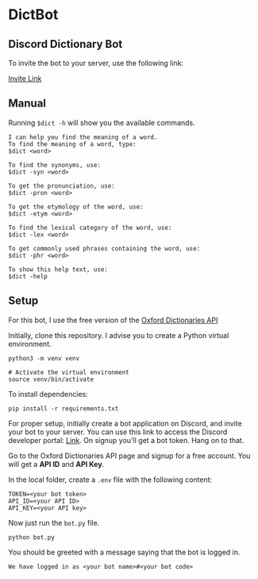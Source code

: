 # DictBot
## Discord Dictionary Bot

To invite the bot to your server, use the following link:

[Invite Link](https://discord.com/oauth2/authorize?client_id=914008944496762932&permissions=277025458176&scope=bot)

## Manual
Running `$dict -h` will show you the available commands.
```
I can help you find the meaning of a word.
To find the meaning of a word, type:
$dict <word>

To find the synonyms, use:
$dict -syn <word>

To get the pronunciation, use:
$dict -pron <word>

To get the etymology of the word, use:
$dict -etym <word>

To find the lexical category of the word, use:
$dict -lex <word>

To get commonly used phrases containing the word, use:
$dict -phr <word>

To show this help text, use:
$dict -help
```

## Setup 
For this bot, I use the free version of the [Oxford Dictionaries API](https://developer.oxforddictionaries.com/)

Initially, clone this repository. I advise you to create a Python virtual environment.
```
python3 -m venv venv

# Activate the virtual environment
source venv/bin/activate
```

To install dependencies:
```
pip install -r requirements.txt
```

For proper setup, initially create a bot application on Discord, and invite your bot to your server. You can use this link to access the Discord developer portal: [Link](https://discord.com/developers/applications). On signup you'll get a bot token. Hang on to that.

Go to the Oxford Dictionaries API page and signup for a free account. You will get a **API ID** and **API Key**.

In the local folder, create a `.env` file with the following content:
```
TOKEN=<your bot token>
API_ID=<your API ID>
API_KEY=<your API key>
```

Now just run the `bot.py` file.
```
python bot.py
```

You should be greeted with a message saying that the bot is logged in.
```
We have logged in as <your bot name>#<your bot code>
```